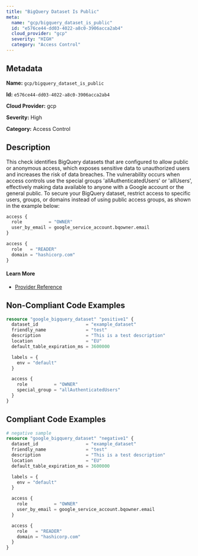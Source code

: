 ```yaml
---
title: "BigQuery Dataset Is Public"
meta:
  name: "gcp/bigquery_dataset_is_public"
  id: "e576ce44-dd03-4022-a8c0-3906acca2ab4"
  cloud_provider: "gcp"
  severity: "HIGH"
  category: "Access Control"
---
```


## Metadata
**Name:** `gcp/bigquery_dataset_is_public`

**Id:** `e576ce44-dd03-4022-a8c0-3906acca2ab4`

**Cloud Provider:** gcp

**Severity:** High

**Category:** Access Control

## Description
This check identifies BigQuery datasets that are configured to allow public or anonymous access, which exposes sensitive data to unauthorized users and increases the risk of data breaches. The vulnerability occurs when access controls use the special groups 'allAuthenticatedUsers' or 'allUsers', effectively making data available to anyone with a Google account or the general public. To secure your BigQuery dataset, restrict access to specific users, groups, or domains instead of using public access groups, as shown in the example below:

```terraform
access {
  role          = "OWNER"
  user_by_email = google_service_account.bqowner.email
}

access {
  role   = "READER"
  domain = "hashicorp.com"
}
```

#### Learn More

 - [Provider Reference](https://www.terraform.io/docs/providers/google/r/bigquery_dataset.html)

## Non-Compliant Code Examples
```terraform
resource "google_bigquery_dataset" "positive1" {
  dataset_id                  = "example_dataset"
  friendly_name               = "test"
  description                 = "This is a test description"
  location                    = "EU"
  default_table_expiration_ms = 3600000

  labels = {
    env = "default"
  }

  access {
    role          = "OWNER"
    special_group = "allAuthenticatedUsers"
  }
}
```

## Compliant Code Examples
```terraform
# negative sample
resource "google_bigquery_dataset" "negative1" {
  dataset_id                  = "example_dataset"
  friendly_name               = "test"
  description                 = "This is a test description"
  location                    = "EU"
  default_table_expiration_ms = 3600000

  labels = {
    env = "default"
  }

  access {
    role          = "OWNER"
    user_by_email = google_service_account.bqowner.email
  }

  access {
    role   = "READER"
    domain = "hashicorp.com"
  }
}

```